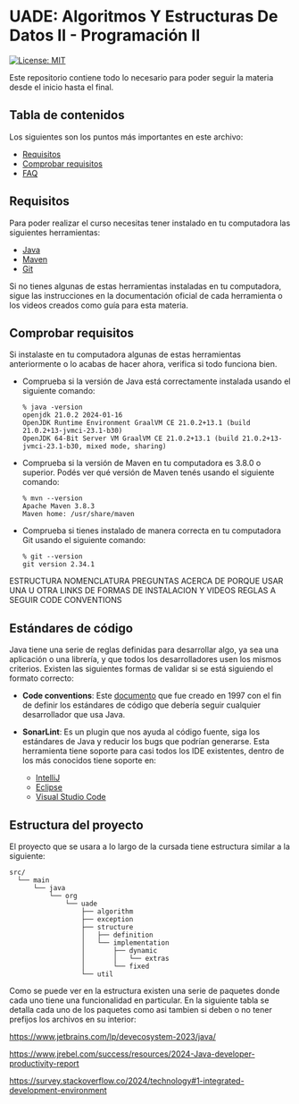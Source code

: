 # UADE: Algoritmos Y Estructuras De Datos II - Programación II

[![License: MIT](https://img.shields.io/badge/License-MIT-yellow.svg)](https://opensource.org/licenses/MIT)

Este repositorio contiene todo lo necesario para poder seguir la materia desde el inicio hasta el final.

## Tabla de contenidos

Los siguientes son los puntos más importantes en este archivo:
- [Requisitos](#requisitos)
- [Comprobar requisitos](#comprobar-requisitos)
- [FAQ](#faq)

## Requisitos

Para poder realizar el curso necesitas tener instalado en tu computadora las siguientes herramientas:
- [Java](http://jdk.java.net/)
- [Maven](https://maven.apache.org/)
- [Git](https://git-scm.com/)

Si no tienes algunas de estas herramientas instaladas en tu computadora, sigue las instrucciones en la documentación oficial de cada herramienta o los videos creados como guía para esta materia.

## Comprobar requisitos

Si instalaste en tu computadora algunas de estas herramientas anteriormente o lo acabas de hacer ahora, verifica si todo funciona bien.

- Comprueba si la versión de Java está correctamente instalada usando el siguiente comando:
   ````
   % java -version
   openjdk 21.0.2 2024-01-16
   OpenJDK Runtime Environment GraalVM CE 21.0.2+13.1 (build 21.0.2+13-jvmci-23.1-b30)
   OpenJDK 64-Bit Server VM GraalVM CE 21.0.2+13.1 (build 21.0.2+13-jvmci-23.1-b30, mixed mode, sharing)
   ````

- Comprueba si la versión de Maven en tu computadora es 3.8.0 o superior. Podés ver qué versión de Maven tenés usando el siguiente comando:
   ````
   % mvn --version
   Apache Maven 3.8.3
   Maven home: /usr/share/maven
   ````

- Comprueba si tienes instalado de manera correcta en tu computadora Git usando el siguiente comando:
   ````
   % git --version
   git version 2.34.1
   ````


ESTRUCTURA
NOMENCLATURA
PREGUNTAS ACERCA DE PORQUE USAR UNA U OTRA
LINKS DE FORMAS DE INSTALACION Y VIDEOS
REGLAS A SEGUIR
CODE CONVENTIONS

## Estándares de código

Java tiene una serie de reglas definidas para desarrollar algo, ya sea una aplicación o una librería, y que todos los desarrolladores usen los mismos criterios. Existen las siguientes formas de validar si se está siguiendo el formato correcto: 

- **Code conventions**: Este [documento](https://www.oracle.com/technetwork/java/codeconventions-150003.pdf) que fue creado en 1997 con el fin de definir los estándares de código que debería seguir cualquier desarrollador que usa Java.

- **SonarLint**: Es un plugin que nos ayuda al código fuente, siga los estándares de Java y reducir los bugs que podrían generarse. Esta herramienta tiene soporte para casi todos los IDE existentes, dentro de los más conocidos tiene soporte en:
    - [IntelliJ](https://plugins.jetbrains.com/plugin/7973-sonarlint)
    - [Eclipse](https://marketplace.eclipse.org/content/sonarqube-ide)
    - [Visual Studio Code](https://marketplace.visualstudio.com/items?itemName=SonarSource.sonarlint-vscode)

## Estructura del proyecto

El proyecto que se usara a lo largo de la cursada tiene estructura similar a la siguiente:

````
src/
  └── main
      └── java
          └── org
              └── uade
                  ├── algorithm
                  ├── exception
                  ├── structure
                  │   ├── definition
                  │   └── implementation
                  │       ├── dynamic
                  │       │   └── extras
                  │       └── fixed
                  └── util
````

Como se puede ver en la estructura existen una serie de paquetes donde cada uno tiene una funcionalidad en particular. En la siguiente tabla se detalla cada uno de los paquetes como asi tambien si deben o no tener prefijos los archivos en su interior:



https://www.jetbrains.com/lp/devecosystem-2023/java/

https://www.jrebel.com/success/resources/2024-Java-developer-productivity-report

https://survey.stackoverflow.co/2024/technology#1-integrated-development-environment

